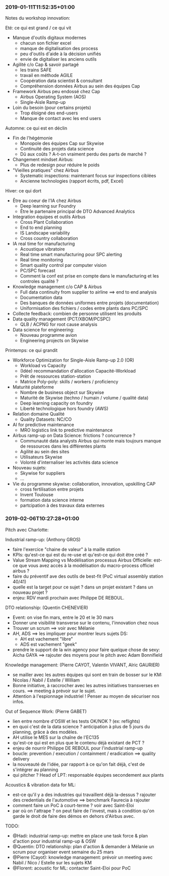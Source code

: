 
### 2019-01-11T11:52:35+01:00

Notes du workshop innovation:

Eté: ce qui est grand / ce qui vit
- Manque d'outils digitaux modernes
    - chacun son fichier excel
    - manque de digitalisation des process
    - peu d'outils d'aide à la décision unifiés
    - envie de digitaliser les anciens outils
- Agilité c/o Cap & savoir partagé
    - les trains SAFE
    - travail en méthode AGILE
    - Coopération data scientist & consultant
    - Compréhension données Airbus au sein des équipes Cap
- Framework Airbus peu endossé chez Cap
    - Airbus Operating System (AOS)
    - Single-Aisle Ramp-up
- Loin du besoin (pour certains projets)
    - Trop éloigné des end-users
    - Manque de contact avec les end users

Automne: ce qui est en déclin
- Fin de l'hégémonie
    - Monopole des équipes Cap sur Skywise
    - Continuité des projets data science
    - Dû aux coûts ? A-t-on vraiment perdu des parts de marché ?
- Changement mindset Airbus:
    - Plus de redesign pour réduire le poids
- "Vieilles pratiques" chez Airbus
    - Systematic inspections: maintenant focus sur inspections ciblées
    - Ancienne technologies (rapport écrits, pdf, Excel)

Hiver: ce qui dort
- Être au coeur de l'IA chez Airbus
    - Deep learning sur Foundry
    - Être le partenaire principal de DTO Advanced Analytics
- Integration équipes et outils Airbus
    - Cross Plant Collaboration
    - End to end planning
    - IS Landscape variability
    - Cross country collaboration
- IA real time for manufacturing
    - Acoustique vibratoire
    - Real time smart manufacturing pour SPC alerting
    - Real time monitoring
    - Smart quality control par computer vision
    - PC/SPC forecast
    - Comment la conf est prise en compte dans le manufacturing et les controles qualité ?
- Knowledge management c/o CAP & Airbus
    - Full data continuity from supplier to airline ==> end to end analysis
    - Documentation data
    - Des banques de données uniformes entre projets (documentation)
    - Uniformisation des fichiers / codes entre plants dans PC/SPC
- Collecte feedback: combien de personne utilisent les produits
- Data quality management (PCT/XBOM/PCSPC)
    - QLB / ACPNG for root cause analysis
- Data science for engineering:
    - Nouveau programme avion
    - Engineering projects on Skywise

Printemps: ce qui grandit
- Workforce Optimization for Single-Aisle Ramp-up 2.0 (OR)
    - Workload vs Capacity
    - (Idée) recommandation d'allocation Capacité-Workload
    - Prêt de ressources station-station
    - Matrice Poly-poly: skills / workers / proficiency
- Maturité plateforme
    - Nombre de business object sur Skywise
    - Maturité de Skywise (techno / humain / volume / qualité data)
    - Deep learning capacity on foundry
    - Liberté technologique hors foundry (AWS)
- Relation domaine Qualité
    - Quality Datasets: NC/CO
- AI for predictive maintenance
    - MRO logistics link to predictive maintenance
- Airbus ramp-up on Data Science: frictions ? concurrence ?
    - Communauté data analysts Airbus qui monte mais toujours manque de ressources dans les différentes plants
    - Agilité au sein des sites
    - Utilisateurs Skywise
    - Volonté d'internaliser les activités data science
- Nouveau sujets:
    - Skywise for suppliers
    - ...
- Vie du programme skywise: collaboration, innovation, upskilling CAP
    - cross fertilisation entre projets
    - Invent Toulouse
    - formation data science interne
    - partcipation à des travaux data externes

### 2019-02-06T10:27:28+01:00

Pitch avec Charlotte:

Industrial ramp-up: (Anthony GROS)
- faire l'exercice "chaine de valeur" à la maille station
- KPIs: qu'est-ce qui est du re-use et qu'est-ce qui doit être créé ?
- Value Stream Mapping vs Modélisation processus Airbus Officielle: est-ce que vous avez accès à la modélisation du macro-process officiel airbus ?
- faire du préventif ave des outils de best-fit (PoC virtual assembly station 40/41)
- quelle est la target pour ce sujet ? dans un projet existant ? dans un nouveau projet ?
- enjeu: RDV mardi prochain avec Philippe DE REBOUL.

DTO relationship: (Quentin CHENEVIER)
- Event: on vise fin mars, entre le 20 et le 30 mars
- Donner une visibilité transverse sur le contenu, l'innovation chez nous
- Trouver un scrum ==> voir avec Mélanie
- AH, ADS ==> les impliquer pour montrer leurs sujets DS:
    - AH est vachement "libre"
    - ADS est vachement "geek"
- prendre le support de la win agency pour faire quelque chose de sexy: Aicha GAYA
==> rajouter des moyens pour le pitch avec Adam Bonnifield

Knowledge management: (Pierre CAYOT, Valentin VIVANT, Alric GAURIER)
- se mailler avec les autres équipes qui sont en train de bosser sur le KM: Nicolas / Nabil / Estelle / William
- Bonne initiative, à raccrocher avec les autres initiatives transverses en cours. ==> meeting à prévoir sur le sujet.
- Attention à l'espionnage industriel ! Penser au moyen de sécuriser nos infos.

Out of Sequence Work: (Pierre GABET)
- lien entre nombre d'OSW et les tests OK/NOK ? (ex: reflights)
- en quoi c'est de la data science ? anticipation à plus de 5 jours du planning, grâce à des modèles.
- AH utilise le MES sur la chaîne de l'EC135
- qu'est-ce qui est en plus que le contenu déjà existant de PCT ?
- enjeu de nourrir Philippe DE REBOUL pour l'industrial ramp-up
- boucle: prevention / execution / containment / eradication ==> quality delivery
- la nouveauté de l'idée, par rapport à ce qu'on fait déjà, c'est de s'intégrer au planning
- qui pitcher ? Head of LPT: responsable équipes secondement aux plants

Acoustics & vibration data for ML:
- est-ce qu'il y a des industries qui travaillent déjà la-dessus ? rajouter des credentials de l'automotive ==> benchmark Faurecia à rajouter
- comment faire un PoC à court-terme ? voir avec Saint-Eloi
- par où on l'attrape ? on peut faire de l'invest, mais à condition qu'on garde le droit de faire des démos en dehors d'Airbus avec.

TODO:
- @Hadi: industrial ramp-up: mettre en place une task force & plan d'action pour industrial ramp-up & OSW
- @Quentin: DTO relationship: plan d'action & demander à Mélanie un scrum pour organiser event semaine du 25 mars
- @Pierre (Cayot): knowledge management: prévoir un meeting avec Nabil / Nico / Estelle sur les sujets KM
- @Florent: acoustic for ML: contacter Saint-Eloi pour PoC
